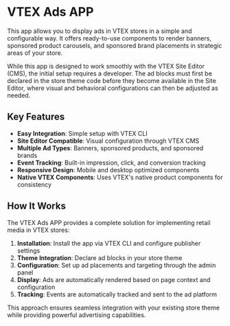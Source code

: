 # VTEX Ads APP

This app allows you to display ads in VTEX stores in a simple and configurable way. It offers ready-to-use components to render banners, sponsored product carousels, and sponsored brand placements in strategic areas of your store.

While this app is designed to work smoothly with the VTEX Site Editor (CMS), the initial setup requires a developer. The ad blocks must first be declared in the store theme code before they become available in the Site Editor, where visual and behavioral configurations can then be adjusted as needed.

## Key Features

- **Easy Integration**: Simple setup with VTEX CLI
- **Site Editor Compatible**: Visual configuration through VTEX CMS
- **Multiple Ad Types**: Banners, sponsored products, and sponsored brands
- **Event Tracking**: Built-in impression, click, and conversion tracking
- **Responsive Design**: Mobile and desktop optimized components
- **Native VTEX Components**: Uses VTEX's native product components for consistency

## How It Works

The VTEX Ads APP provides a complete solution for implementing retail media in VTEX stores:

1. **Installation**: Install the app via VTEX CLI and configure publisher settings
2. **Theme Integration**: Declare ad blocks in your store theme
3. **Configuration**: Set up ad placements and targeting through the admin panel
4. **Display**: Ads are automatically rendered based on page context and configuration
5. **Tracking**: Events are automatically tracked and sent to the ad platform

This approach ensures seamless integration with your existing store theme while providing powerful advertising capabilities.
